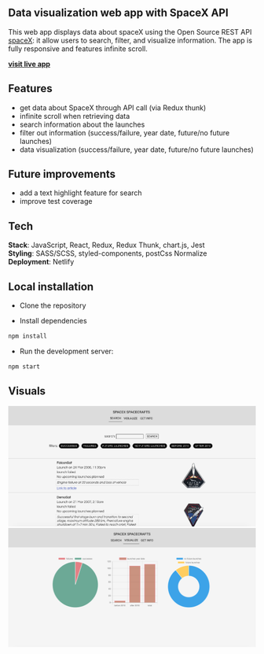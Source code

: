 ## Data visualization web app with SpaceX API 

This web app displays data about spaceX using the Open Source REST API [spaceX](https://github.com/r-spacex/SpaceX-API): it allow users to search, filter, and visualize information. The app is fully responsive and features infinite scroll.

[**visit live app**](https://spacex-spacex.netlify.app/visualize)

## Features

- get data about SpaceX through API call (via Redux thunk)
- infinite scroll when retrieving data
- search information about the launches
- filter out information (success/failure, year date, future/no future launches)
- data visualization (success/failure, year date, future/no future launches)

## Future improvements

- add a text highlight feature for search
- improve test coverage 

## Tech

**Stack**: JavaScript, React, Redux, Redux Thunk, chart.js, Jest <br/>
**Styling**: SASS/SCSS, styled-components, postCss Normalize <br/>
**Deployment**: Netlify

## Local installation 

- Clone the repository 

- Install dependencies 
```bash
npm install
```


- Run the development server:
```bash
npm start
```

## Visuals

![screenshot](screenshot-1.png)
![screenshot](screenshot-2.png)
